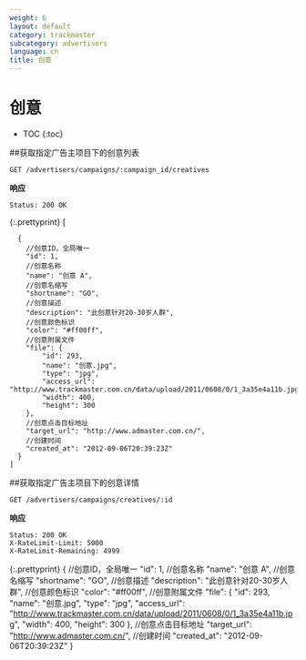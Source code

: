 ```yaml
---
weight: 6
layout: default
category: trackmaster
subcategory: advertisers
language: cn
title: 创意
---
```


# 创意

* TOC
{:toc}

##获取指定广告主项目下的创意列表

    GET /advertisers/campaigns/:campaign_id/creatives

**响应**

    Status: 200 OK

{:.prettyprint}
    [

      {
        //创意ID，全局唯一
        "id": 1,
        //创意名称
        "name": "创意 A",
        //创意名缩写
        "shortname": "GO",
        //创意描述
        "description": "此创意针对20-30岁人群",
        //创意颜色标识
        "color": "#ff00ff",
        //创意附属文件
        "file": {
            "id": 293,
            "name": "创意.jpg",
            "type": "jpg",
            "access_url": "http://www.trackmaster.com.cn/data/upload/2011/0608/0/1_3a35e4a11b.jpg",
            "width": 400,
            "height": 300
        },
        //创意点击目标地址
        "target_url": "http://www.admaster.com.cn/",
        //创建时间
        "created_at": "2012-09-06T20:39:23Z"
      }
    ]

##获取指定广告主项目下的创意详情

    GET /advertisers/campaigns/creatives/:id

**响应**

    Status: 200 OK
    X-RateLimit-Limit: 5000
    X-RateLimit-Remaining: 4999

{:.prettyprint}
    {
        //创意ID，全局唯一
        "id": 1,
        //创意名称
        "name": "创意 A",
        //创意名缩写
        "shortname": "GO",
        //创意描述
        "description": "此创意针对20-30岁人群",
        //创意颜色标识
        "color": "#ff00ff",
        //创意附属文件
        "file": {
            "id": 293,
            "name": "创意.jpg",
            "type": "jpg",
            "access_url": "http://www.trackmaster.com.cn/data/upload/2011/0608/0/1_3a35e4a11b.jpg",
            "width": 400,
            "height": 300
        },
        //创意点击目标地址
        "target_url": "http://www.admaster.com.cn/",
        //创建时间
        "created_at": "2012-09-06T20:39:23Z"
    }
